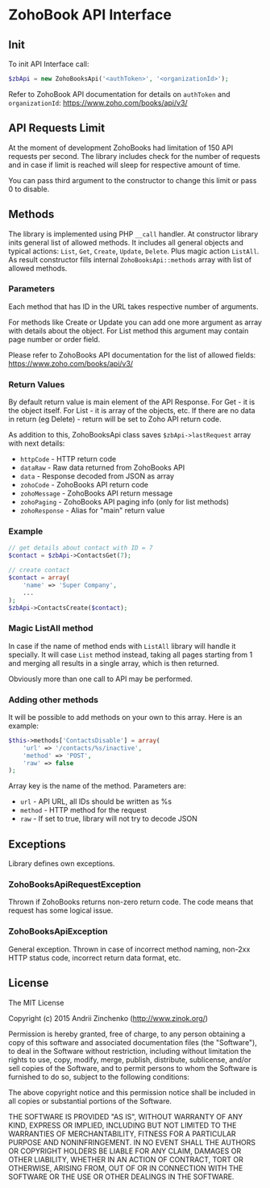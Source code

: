 # ZohoBook API Interface

## Init

To init API Interface call:

```php
$zbApi = new ZohoBooksApi('<authToken>', '<organizationId>');
```

Refer to ZohoBook API documentation for details on `authToken` and `organizationId`:
https://www.zoho.com/books/api/v3/


## API Requests Limit

At the moment of development ZohoBooks had limitation of 150 API requests per second.
The library includes check for the number of requests and in case if limit is reached 
will sleep for respective amount of time.

You can pass third argument to the constructor to change this limit or pass 0 to disable.

## Methods

The library is implemented using PHP `__call` handler. At constructor library inits general
list of allowed methods. It includes all general objects and typical actions: `List`, `Get`, 
`Create`, `Update`, `Delete`. Plus magic action `ListAll`. As result constructor fills 
internal `ZohoBooksApi::methods` array with list of allowed methods. 

### Parameters

Each method that has ID in the URL takes respective number of arguments. 

For methods like Create or Update you can add one more argument as array with details 
about the object. For List method this argument may contain page number or order field.

Please refer to ZohoBooks API documentation for the list of allowed fields:
https://www.zoho.com/books/api/v3/

### Return Values

By default return value is main element of the API Response. For Get - it is the object 
itself. For List - it is array of the objects, etc. If there are no data in return 
(eg Delete) - return will be set to Zoho API return code. 

As addition to this, ZohoBooksApi class saves `$zbApi->lastRequest` array with next details:
* `httpCode` - HTTP return code
* `dataRaw` - Raw data returned from ZohoBooks API
* `data` - Response decoded from JSON as array
* `zohoCode` - ZohoBooks API return code
* `zohoMessage` - ZohoBooks API return message
* `zohoPaging` - ZohoBooks API paging info (only for list methods)
* `zohoResponse` - Alias for "main" return value

### Example

```php
// get details about contact with ID = 7
$contact = $zbApi->ContactsGet(7);

// create contact
$contact = array(
    'name' => 'Super Company',
    ...
);
$zbApi->ContactsCreate($contact);
```

### Magic ListAll method

In case if the name of method ends with `ListAll` library will handle it specially.
It will case `List` method instead, taking all pages starting from 1 and merging 
all results in a single array, which is then returned. 

Obviously more than one call to API may be performed.

### Adding other methods

It will be possible to add methods on your own to this array. Here is an example:
```php
$this->methods['ContactsDisable'] = array(
    'url' => '/contacts/%s/inactive',
    'method' => 'POST',
    'raw' => false
);
```

Array key is the name of the method. Parameters are:
* `url` - API URL, all IDs should be written as %s
* `method` - HTTP method for the request
* `raw` - If set to true, library will not try to decode JSON


## Exceptions

Library defines own exceptions.

### ZohoBooksApiRequestException

Thrown if ZohoBooks returns non-zero return code. The code means that request has some 
logical issue.

### ZohoBooksApiException

General exception. Thrown in case of incorrect method naming, non-2xx HTTP status code, 
incorrect return data format, etc.


## License

The MIT License

Copyright (c) 2015 Andrii Zinchenko (http://www.zinok.org/)

Permission is hereby granted, free of charge, to any person obtaining a copy
of this software and associated documentation files (the "Software"), to deal
in the Software without restriction, including without limitation the rights
to use, copy, modify, merge, publish, distribute, sublicense, and/or sell
copies of the Software, and to permit persons to whom the Software is
furnished to do so, subject to the following conditions:

The above copyright notice and this permission notice shall be included in
all copies or substantial portions of the Software.

THE SOFTWARE IS PROVIDED "AS IS", WITHOUT WARRANTY OF ANY KIND, EXPRESS OR
IMPLIED, INCLUDING BUT NOT LIMITED TO THE WARRANTIES OF MERCHANTABILITY,
FITNESS FOR A PARTICULAR PURPOSE AND NONINFRINGEMENT. IN NO EVENT SHALL THE
AUTHORS OR COPYRIGHT HOLDERS BE LIABLE FOR ANY CLAIM, DAMAGES OR OTHER
LIABILITY, WHETHER IN AN ACTION OF CONTRACT, TORT OR OTHERWISE, ARISING FROM,
OUT OF OR IN CONNECTION WITH THE SOFTWARE OR THE USE OR OTHER DEALINGS IN
THE SOFTWARE.